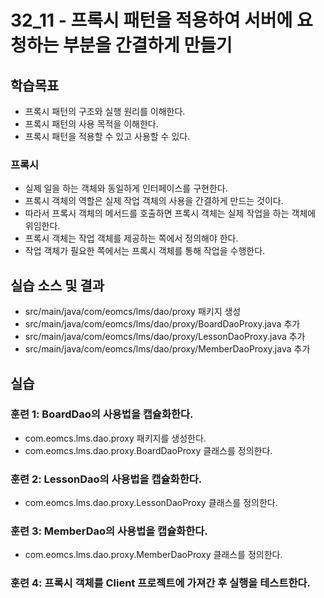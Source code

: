 # 32_11 - 프록시 패턴을 적용하여 서버에 요청하는 부분을 간결하게 만들기 

## 학습목표

- 프록시 패턴의 구조와 실행 원리를 이해한다.
- 프록시 패턴의 사용 목적을 이해한다.
- 프록시 패턴을 적용할 수 있고 사용할 수 있다.

### 프록시

- 실제 일을 하는 객체와 동일하게 인터페이스를 구현한다.
- 프록시 객체의 역할은 실제 작업 객체의 사용을 간결하게 만드는 것이다.
- 따라서 프록시 객체의 메서드를 호출하면 프록시 객체는 실제 작업을 하는 객체에 위임한다.
- 프록시 객체는 작업 객체를 제공하는 쪽에서 정의해야 한다.
- 작업 객체가 필요한 쪽에서는 프록시 객체를 통해 작업을 수행한다.


## 실습 소스 및 결과

- src/main/java/com/eomcs/lms/dao/proxy 패키지 생성
- src/main/java/com/eomcs/lms/dao/proxy/BoardDaoProxy.java 추가
- src/main/java/com/eomcs/lms/dao/proxy/LessonDaoProxy.java 추가
- src/main/java/com/eomcs/lms/dao/proxy/MemberDaoProxy.java 추가

## 실습  

### 훈련 1: BoardDao의 사용법을 캡슐화한다.
- com.eomcs.lms.dao.proxy 패키지를 생성한다.
- com.eomcs.lms.dao.proxy.BoardDaoProxy 클래스를 정의한다.
 
### 훈련 2: LessonDao의 사용법을 캡슐화한다.

- com.eomcs.lms.dao.proxy.LessonDaoProxy 클래스를 정의한다.

### 훈련 3: MemberDao의 사용법을 캡슐화한다.

- com.eomcs.lms.dao.proxy.MemberDaoProxy 클래스를 정의한다.
  
### 훈련 4: 프록시 객체를 Client 프로젝트에 가져간 후 실행을 테스트한다.
